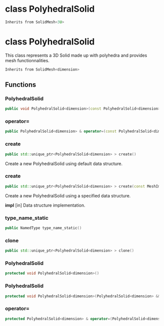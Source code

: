 # class PolyhedralSolid


```cpp
Inherits from SolidMesh<3U>
```



# class PolyhedralSolid


 This class represents a 3D Solid made up with polyhedra and provides mesh functionnalities.



```cpp
Inherits from SolidMesh<dimension>
```



## Functions

### PolyhedralSolid

```cpp
public void PolyhedralSolid<dimension>(const PolyhedralSolid<dimension> & )
```


### operator=

```cpp
public PolyhedralSolid<dimension> & operator=(const PolyhedralSolid<dimension> & )
```


### create

```cpp
public std::unique_ptr<PolyhedralSolid<dimension> > create()
```


 Create a new PolyhedralSolid using default data structure.

### create

```cpp
public std::unique_ptr<PolyhedralSolid<dimension> > create(const MeshImpl & impl)
```


 Create a new PolyhedralSolid using a specified data structure.

**impl** [in] Data structure implementation.

### type_name_static

```cpp
public NamedType type_name_static()
```


### clone

```cpp
public std::unique_ptr<PolyhedralSolid<dimension> > clone()
```


### PolyhedralSolid

```cpp
protected void PolyhedralSolid<dimension>()
```


### PolyhedralSolid

```cpp
protected void PolyhedralSolid<dimension>(PolyhedralSolid<dimension> && other)
```


### operator=

```cpp
protected PolyhedralSolid<dimension> & operator=(PolyhedralSolid<dimension> && other)
```




